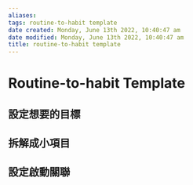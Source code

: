 ```yaml
---
aliases: 
tags: routine-to-habit template
date created: Monday, June 13th 2022, 10:40:47 am
date modified: Monday, June 13th 2022, 10:40:47 am
title: routine-to-habit template
---
```


# Routine-to-habit Template

## 設定想要的目標
## 拆解成小項目
## 設定啟動關聯